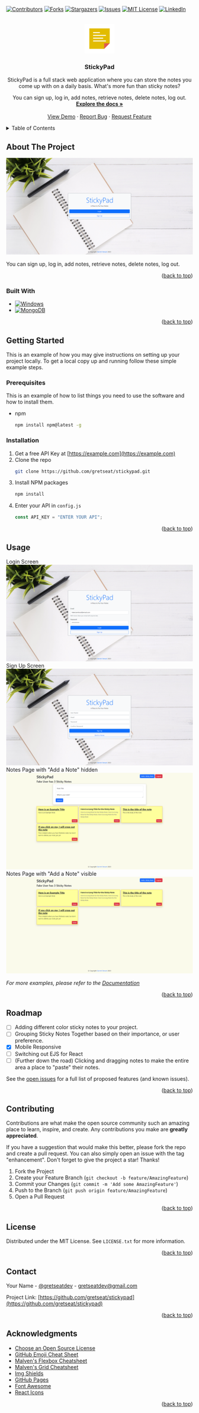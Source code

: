 <!-- Improved compatibility of back to top link: See: https://github.com/othneildrew/Best-README-Template/pull/73 -->

<a name="readme-top"></a>

<!--
*** Thanks for checking out the Best-README-Template. If you have a suggestion
*** that would make this better, please fork the repo and create a pull request
*** or simply open an issue with the tag "enhancement".
*** Don't forget to give the project a star!
*** Thanks again! Now go create something AMAZING! :D
-->

<!-- PROJECT SHIELDS -->
<!--
*** I'm using markdown "reference style" links for readability.
*** Reference links are enclosed in brackets [ ] instead of parentheses ( ).
*** See the bottom of this document for the declaration of the reference variables
*** for contributors-url, forks-url, etc. This is an optional, concise syntax you may use.
*** https://www.markdownguide.org/basic-syntax/#reference-style-links
-->

[![Contributors][contributors-shield]][contributors-url]
[![Forks][forks-shield]][forks-url]
[![Stargazers][stars-shield]][stars-url]
[![Issues][issues-shield]][issues-url]
[![MIT License][license-shield]][license-url]
[![LinkedIn][linkedin-shield]][linkedin-url]

<!-- PROJECT LOGO -->
<br />
<div align="center">
  <a href="https://github.com/gretseat/stickypad">
    <img src="./public/imgs/android-chrome-512x512.png" alt="Logo" width="80" height="80">
  </a>

<h3 align="center">StickyPad</h3>

  <p align="center">
    StickyPad is a full stack web application where you can store the notes you come up with on a daily basis.
What's more fun than sticky notes?

You can sign up, log in, add notes, retrieve notes, delete notes, log out.
<br />
<a href="https://github.com/gretseat/stickypad"><strong>Explore the docs »</strong></a>
<br />
<br />
<a href="http://stickypad.onrender.com">View Demo</a>
·
<a href="https://github.com/gretseat/stickypad/issues">Report Bug</a>
·
<a href="https://github.com/gretseat/stickypad/issues">Request Feature</a>

  </p>
</div>

<!-- TABLE OF CONTENTS -->
<details>
  <summary>Table of Contents</summary>
  <ol>
    <li>
      <a href="#about-the-project">About The Project</a>
      <ul>
        <li><a href="#built-with">Built With</a></li>
      </ul>
    </li>
    <li>
      <a href="#getting-started">Getting Started</a>
      <ul>
        <li><a href="#prerequisites">Prerequisites</a></li>
        <li><a href="#installation">Installation</a></li>
      </ul>
    </li>
    <li><a href="#usage">Usage</a></li>
    <li><a href="#roadmap">Roadmap</a></li>
    <li><a href="#contributing">Contributing</a></li>
    <li><a href="#license">License</a></li>
    <li><a href="#contact">Contact</a></li>
    <li><a href="#acknowledgments">Acknowledgments</a></li>
  </ol>
</details>

<!-- ABOUT THE PROJECT -->

## About The Project

[![Product Name Screen Shot][product-screenshot]](https://stickypad.onrender.com)

You can sign up, log in, add notes, retrieve notes, delete notes, log out.

<p align="right">(<a href="#readme-top">back to top</a>)</p>

### Built With

- [![Windows][Windows.com]][Windows-url]
- [![MongoDB][MongoDB.com]][MongoDB-url]

<p align="right">(<a href="#readme-top">back to top</a>)</p>

<!-- GETTING STARTED -->

## Getting Started

This is an example of how you may give instructions on setting up your project locally.
To get a local copy up and running follow these simple example steps.

### Prerequisites

This is an example of how to list things you need to use the software and how to install them.

- npm
  ```sh
  npm install npm@latest -g
  ```

### Installation

1. Get a free API Key at [https://example.com](https://example.com)
2. Clone the repo
   ```sh
   git clone https://github.com/gretseat/stickypad.git
   ```
3. Install NPM packages
   ```sh
   npm install
   ```
4. Enter your API in `config.js`
   ```js
   const API_KEY = "ENTER YOUR API";
   ```

<p align="right">(<a href="#readme-top">back to top</a>)</p>

<!-- USAGE EXAMPLES -->

## Usage

Login Screen
[![Product Name Screen Shot][product-screenshot2]](https://example.com)
Sign Up Screen
[![Product Name Screen Shot][product-screenshot3]](https://example.com)
Notes Page with "Add a Note" hidden
[![Product Name Screen Shot][product-screenshot4]](https://example.com)
Notes Page with "Add a Note" visible
[![Product Name Screen Shot][product-screenshot5]](https://example.com)

_For more examples, please refer to the [Documentation](https://example.com)_

<p align="right">(<a href="#readme-top">back to top</a>)</p>

<!-- ROADMAP -->

## Roadmap

- [ ] Adding different color sticky notes to your project.
- [ ] Grouping Sticky Notes Together based on their importance, or user preference.
- [x] Mobile Responsive
- [ ] Switching out EJS for React
- [ ] (Further down the road) Clicking and dragging notes to make the entire area a place to "paste" their notes.

See the [open issues](https://github.com/gretseat/stickypad/issues) for a full list of proposed features (and known issues).

<p align="right">(<a href="#readme-top">back to top</a>)</p>

<!-- CONTRIBUTING -->

## Contributing

Contributions are what make the open source community such an amazing place to learn, inspire, and create. Any contributions you make are **greatly appreciated**.

If you have a suggestion that would make this better, please fork the repo and create a pull request. You can also simply open an issue with the tag "enhancement".
Don't forget to give the project a star! Thanks!

1. Fork the Project
2. Create your Feature Branch (`git checkout -b feature/AmazingFeature`)
3. Commit your Changes (`git commit -m 'Add some AmazingFeature'`)
4. Push to the Branch (`git push origin feature/AmazingFeature`)
5. Open a Pull Request

<p align="right">(<a href="#readme-top">back to top</a>)</p>

<!-- LICENSE -->

## License

Distributed under the MIT License. See `LICENSE.txt` for more information.

<p align="right">(<a href="#readme-top">back to top</a>)</p>

<!-- CONTACT -->

## Contact

Your Name - [@gretseatdev](https://twitter.com/gretseatdev) - gretseatdev@gmail.com

Project Link: [https://github.com/gretseat/stickypad](https://github.com/gretseat/stickypad)

<p align="right">(<a href="#readme-top">back to top</a>)</p>

<!-- ACKNOWLEDGMENTS -->

## Acknowledgments

- [Choose an Open Source License](https://choosealicense.com)
- [GitHub Emoji Cheat Sheet](https://www.webpagefx.com/tools/emoji-cheat-sheet)
- [Malven's Flexbox Cheatsheet](https://flexbox.malven.co/)
- [Malven's Grid Cheatsheet](https://grid.malven.co/)
- [Img Shields](https://shields.io)
- [GitHub Pages](https://pages.github.com)
- [Font Awesome](https://fontawesome.com)
- [React Icons](https://react-icons.github.io/react-icons/search)

<p align="right">(<a href="#readme-top">back to top</a>)</p>

<!-- MARKDOWN LINKS & IMAGES -->
<!-- https://www.markdownguide.org/basic-syntax/#reference-style-links -->

<!-- GITHUB STUFF -->

[contributors-shield]: https://img.shields.io/github/contributors/gretseat/stickypad.svg?style=for-the-badge
[contributors-url]: https://github.com/gretseat/stickypad/graphs/contributors

<!-- FORKS -->

[forks-shield]: https://img.shields.io/github/forks/gretseat/stickypad.svg?style=for-the-badge
[forks-url]: https://github.com/gretseat/stickypad/network/members

<!-- STARS -->

[stars-shield]: https://img.shields.io/github/stars/gretseat/stickypad.svg?style=for-the-badge
[stars-url]: https://github.com/gretseat/stickypad/stargazers

<!-- ISSUES -->

[issues-shield]: https://img.shields.io/github/issues/gretseat/stickypad.svg?style=for-the-badge
[issues-url]: https://github.com/gretseat/stickypad/issues

<!-- LICENSE -->

[license-shield]: https://img.shields.io/github/license/gretseat/stickypad.svg?style=for-the-badge
[license-url]: https://github.com/gretseat/stickypad/blob/master/LICENSE.txt

<!-- LINKEDIN -->

[linkedin-shield]: https://img.shields.io/badge/-LinkedIn-black.svg?style=for-the-badge&logo=linkedin&colorB=555
[linkedin-url]: https://linkedin.com/in/garrett-b-stewart

<!-- SCREENSHOTS -->

[product-screenshot]: /public/imgs/main.png
[product-screenshot2]: /public/imgs/login.png
[product-screenshot3]: /public/imgs/signup.png
[product-screenshot4]: /public/imgs/notesOpen.png
[product-screenshot5]: /public/imgs/notesClosed.png

<!-- TECH BADGES https://dev.to/envoy_/150-badges-for-github-pnk#os -->
<!-- FRONT END -->
<!-- BACK END -->
<!-- DATABASE -->

[MongoDB.com]: https://img.shields.io/badge/MongoDB-4EA94B?style=for-the-badge&logo=mongodb&logoColor=white
[MongoDB-url]: https://www.mongodb.com/

<!-- TESTS -->

[Jest.com]: https://img.shields.io/badge/Jest-323330?style=for-the-badge&logo=Jest&logoColor=white
[Jest-url]: https://img.shields.io/badge/mocha.js-323330?style=for-the-badge&logo=mocha&logoColor=Brown

<!--
https://img.shields.io/badge/chai.js-323330?style=for-the-badge&logo=chai&logoColor=red

https://img.shields.io/badge/Microsoft_SQL_Server-CC2927?style=for-the-badge&logo=microsoft-sql-server&logoColor=white
https://img.shields.io/badge/Microsoft_Azure-0089D6?style=for-the-badge&logo=microsoft-azure&logoColor=white
https://img.shields.io/badge/Google_Cloud-4285F4?style=for-the-badge&logo=google-cloud&logoColor=white
https://img.shields.io/badge/Amazon_AWS-232F3E?style=for-the-badge&logo=amazon-aws&logoColor=white
https://img.shields.io/badge/Netlify-00C7B7?style=for-the-badge&logo=netlify&logoColor=white
https://img.shields.io/badge/Unity-100000?style=for-the-badge&logo=unity&logoColor=white
https://img.shields.io/badge/PostgreSQL-316192?style=for-the-badge&logo=postgresql&logoColor=white
https://img.shields.io/badge/MySQL-00000F?style=for-the-badge&logo=mysql&logoColor=white
https://img.shields.io/badge/jQuery-0769AD?style=for-the-badge&logo=jquery&logoColor=white
https://img.shields.io/badge/Redux-593D88?style=for-the-badge&logo=redux&logoColor=white
https://img.shields.io/badge/Tailwind_CSS-38B2AC?style=for-the-badge&logo=tailwind-css&logoColor=white
-->

<!-- C# -->

[C#]: https://img.shields.io/badge/C%23-239120?style=for-the-badge&logo=c-sharp&logoColor=white
[C#-url]: https://learn.microsoft.com/en-us/dotnet/csharp/
[.NET]: https://img.shields.io/badge/.NET-5C2D91?style=for-the-badge&logo=.net&logoColor=white
[.NET-url]: https://learn.microsoft.com/en-us/dotnet/

<!-- HTML / CSS -->

[CSS]: https://img.shields.io/badge/CSS-239120?&style=for-the-badge&logo=css3&logoColor=white
[CSS-url]: https://www.w3schools.com/css/
[HTML]: https://img.shields.io/badge/HTML-239120?style=for-the-badge&logo=html5&logoColor=white
[HTML-url]: https://html.com/

<!-- JAVASCRIPT -->

[JavaScript]: https://img.shields.io/badge/JavaScript-F7DF1E?style=for-the-badge&logo=javascript&logoColor=black
[JavaScript-url]: www.go.com

<!-- REACT FRAMEWORKS -->
<!--
https://github-readme-stats.vercel.app/api/top-langs/?username={username}&theme=blue-green
https://github-readme-stats.vercel.app/api?username={username}&theme=blue-green
https://github-readme-stats.vercel.app/api?username={username}&theme=blue-green
https://img.shields.io/badge/Jira-0052CC?style=for-the-badge&logo=Jira&logoColor=white
https://img.shields.io/badge/UpWork-6FDA44?style=for-the-badge&logo=Upwork&logoColor=white
https://img.shields.io/badge/fiverr-1DBF73?style=for-the-badge&logo=fiverr&logoColor=white
https://img.shields.io/badge/Google_chrome-4285F4?style=for-the-badge&logo=Google-chrome&logoColor=white
https://img.shields.io/badge/GIT-E44C30?style=for-the-badge&logo=git&logoColor=white
https://img.shields.io/badge/Google%20Sheets-34A853?style=for-the-badge&logo=google-sheets&logoColor=white
https://img.shields.io/badge/React_Native-20232A?style=for-the-badge&logo=react&logoColor=61DAFB
https://img.shields.io/badge/prettier-1A2C34?style=for-the-badge&logo=prettier&logoColor=F7BA3E
https://img.shields.io/badge/eslint-3A33D1?style=for-the-badge&logo=eslint&logoColor=white
https://img.shields.io/badge/Visual_Studio_Code-0078D4?style=for-the-badge&logo=visual%20studio%20code&logoColor=white
https://img.shields.io/badge/Visual_Studio-5C2D91?style=for-the-badge&logo=visual%20studio&logoColor=white
https://img.shields.io/badge/Codesandbox-000000?style=for-the-badge&logo=CodeSandbox&logoColor=white
https://img.shields.io/badge/Udemy-EC5252?style=for-the-badge&logo=Udemy&logoColor=white
https://img.shields.io/badge/scrimba-2B283A?style=for-the-badge&logo=scrimba&logoColor=white
https://img.shields.io/badge/freecodecamp-27273D?style=for-the-badge&logo=freecodecamp&logoColor=white
https://img.shields.io/badge/Duolingo-58CC02?style=for-the-badge&logo=Duolingo&logoColor=white
https://img.shields.io/badge/Codecademy-FFF0E5?style=for-the-badge&logo=codecademy&logoColor=303347
https://img.shields.io/badge/gimp-5C5543?style=for-the-badge&logo=gimp&logoColor=white
https://img.shields.io/badge/Figma-F24E1E?style=for-the-badge&logo=figma&logoColor=white
https://img.shields.io/badge/Dribbble-EA4C89?style=for-the-badge&logo=dribbble&logoColor=white

https://img.shields.io/badge/blender-%23F5792A.svg?style=for-the-badge&logo=blender&logoColor=white
https://img.shields.io/badge/Adobe%20Photoshop-31A8FF?style=for-the-badge&logo=Adobe%20Photoshop&logoColor=black

https://img.shields.io/badge/Adobe%20after%20affects-CF96FD?style=for-the-badge&logo=Adobe%20after%20effects&logoColor=393665

https://img.shields.io/badge/Google%20Analytics-E37400?style=for-the-badge&logo=google%20analytics&logoColor=white
https://img.shields.io/badge/SoundCloud-FF3300?style=for-the-badge&logo=soundcloud&logoColor=white
https://img.shields.io/badge/Spotify-1ED760?&style=for-the-badge&logo=spotify&logoColor=white
https://img.shields.io/badge/Stripe-626CD9?style=for-the-badge&logo=Stripe&logoColor=white
https://img.shields.io/badge/Node.js-43853D?style=for-the-badge&logo=node.js&logoColor=white
https://img.shields.io/badge/JavaScript-323330?style=for-the-badge&logo=javascript&logoColor=F7DF1E
https://img.shields.io/badge/TypeScript-007ACC?style=for-the-badge&logo=typescript&logoColor=white
https://img.shields.io/badge/HTML5-E34F26?style=for-the-badge&logo=html5&logoColor=white
https://img.shields.io/badge/CSS3-1572B6?style=for-the-badge&logo=css3&logoColor=white
https://img.shields.io/badge/Sass-CC6699?style=for-the-badge&logo=sass&logoColor=white
https://img.shields.io/badge/Python-14354C?style=for-the-badge&logo=python&logoColor=white
https://img.shields.io/badge/C%23-239120?style=for-the-badge&logo=c-sharp&logoColor=white
https://img.shields.io/badge/Java-ED8B00?style=for-the-badge&logo=openjdk&logoColor=white

https://img.shields.io/badge/PHP-777BB4?style=for-the-badge&logo=php&logoColor=white
https://img.shields.io/badge/Express.js-404D59?style=for-the-badge
https://img.shields.io/badge/React-20232A?style=for-the-badge&logo=react&logoColor=61DAFB
https://img.shields.io/badge/React_Native-20232A?style=for-the-badge&logo=react&logoColor=61DAFB
[Next.js]: https://img.shields.io/badge/next.js-000000?style=for-the-badge&logo=nextdotjs&logoColor=white
[Next-url]: https://nextjs.org/
[React.js]: https://img.shields.io/badge/React-20232A?style=for-the-badge&logo=react&logoColor=61DAFB
[React-url]: https://reactjs.org/
[Vue.js]: https://img.shields.io/badge/Vue.js-35495E?style=for-the-badge&logo=vuedotjs&logoColor=4FC08D
[Vue-url]: https://vuejs.org/
[Angular.io]: https://img.shields.io/badge/Angular-DD0031?style=for-the-badge&logo=angular&logoColor=white
[Angular-url]: https://angular.io/
[Svelte.dev]: https://img.shields.io/badge/Svelte-4A4A55?style=for-the-badge&logo=svelte&logoColor=FF3E00
[Svelte-url]: https://svelte.dev/
[Laravel.com]: https://img.shields.io/badge/Laravel-FF2D20?style=for-the-badge&logo=laravel&logoColor=white
[Laravel-url]: https://laravel.com
[Bootstrap.com]: https://img.shields.io/badge/Bootstrap-563D7C?style=for-the-badge&logo=bootstrap&logoColor=white
[Bootstrap-url]: https://getbootstrap.com
[JQuery.com]: https://img.shields.io/badge/jQuery-0769AD?style=for-the-badge&logo=jquery&logoColor=white
[JQuery-url]: https://jquery.com
-->

<!-- WINDOWS -->

[Windows.com]: https://img.shields.io/badge/Windows-0078D6?style=for-the-badge&logo=windows&logoColor=white
[Windows-url]: https://www.microsoft.com/en-us/windows?r=1

<!-- TEMPLATE FOR NEW BADGES -->

[PARAMETER-URL]: URL_GOES_HERE
[PARAMETER.COM]: URL_TO_BADGE_GOES_HERE
